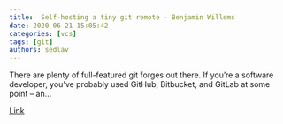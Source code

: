 ```yaml
---
title:  Self-hosting a tiny git remote - Benjamin Willems 
date: 2020-06-21 15:05:42
categories: [vcs]
tags: [git]
authors: sedlav
---
```


There are plenty of full-featured git forges out there. If you’re a software developer, you’ve probably used GitHub, Bitbucket, and GitLab at some point – an...

[Link](https://benjaminwil.info/weblog/self-hosted-git-remote/)
